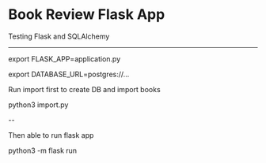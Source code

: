 # Book Review Flask App

Testing Flask and SQLAlchemy

----------------------------------

export FLASK_APP=application.py

export DATABASE_URL=postgres://...

Run import first to create DB and import books

python3 import.py

--

Then able to run flask app

python3 -m flask run

